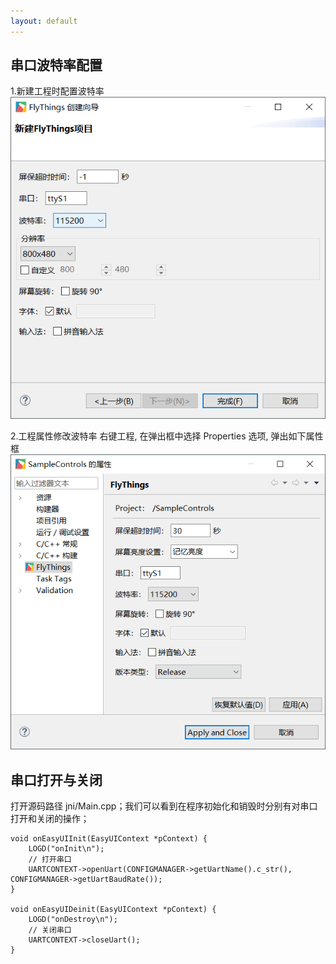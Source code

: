 ```yaml
---
layout: default
---
```

## 串口波特率配置
1.新建工程时配置波特率
![](images/730034409.jpg)

2.工程属性修改波特率
右键工程, 在弹出框中选择 Properties 选项, 弹出如下属性框
![](images/918330052.jpg)

## 串口打开与关闭
打开源码路径 jni/Main.cpp；我们可以看到在程序初始化和销毁时分别有对串口打开和关闭的操作；
~~~
void onEasyUIInit(EasyUIContext *pContext) {
	LOGD("onInit\n");
    // 打开串口
	UARTCONTEXT->openUart(CONFIGMANAGER->getUartName().c_str(), CONFIGMANAGER->getUartBaudRate());
}

void onEasyUIDeinit(EasyUIContext *pContext) {
	LOGD("onDestroy\n");
    // 关闭串口
	UARTCONTEXT->closeUart();
}
~~~
